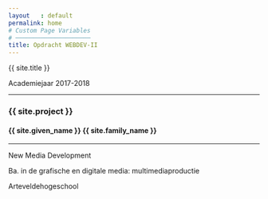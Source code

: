 ```yaml
---
layout   : default
permalink: home
# Custom Page Variables
# ─────────────────────
title: Opdracht WEBDEV-II
---
```


{{ site.title }}

Academiejaar 2017-2018

---

### {{ site.project }}
#### {{ site.given_name }} {{ site.family_name }}

---

New Media Development

Ba. in de grafische en digitale media: multimediaproductie

Arteveldehogeschool